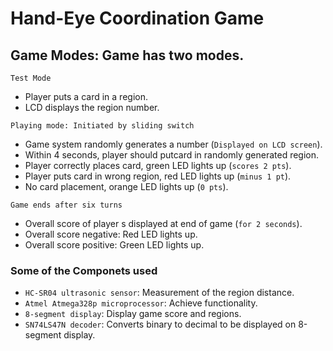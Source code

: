 # Hand-Eye Coordination Game <br>

## Game Modes: Game has two modes.<br>
`Test Mode`<br>
- Player puts a card in a region.<br>
- LCD displays the region number.<br>

`Playing mode: Initiated by sliding switch`<br>
- Game system randomly generates a number (`Displayed on LCD screen`).<br>
- Within 4 seconds, player should putcard in randomly generated region.<br>
- Player correctly places card, green LED lights up (`scores 2 pts`).<br>
- Player puts card in wrong region, red LED lights up (`minus 1 pt`).<br>
- No card placement, orange LED lights up (`0 pts`).<br>

 `Game ends after six turns`<br>
- Overall score of player s displayed at end of game (`for 2 seconds`).<br>
- Overall score negative: Red LED lights up.<br>
- Overall score positive: Green LED lights up.<br>

### Some of the Componets used<br>
- `HC-SR04 ultrasonic sensor`: Measurement of the region distance.<br>
- `Atmel Atmega328p microprocessor`: Achieve functionality.<br>
- `8-segment display`: Display game score and regions.<br>
- `SN74LS47N decoder`: Converts binary to decimal to be displayed on 8-segment display.<br>


